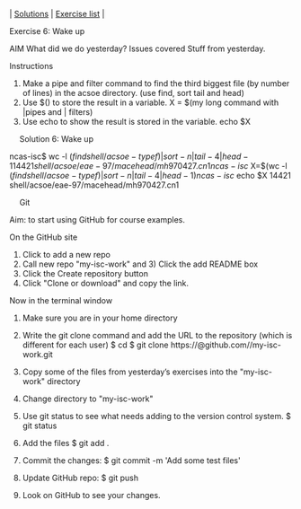 | [Solutions](shell_exercise6_wakeup_git_sol.md) | [Exercise list](shell_exercise_index.md) |

Exercise 6: Wake up

AIM
What did we do yesterday?
Issues covered
Stuff from yesterday.

Instructions

1.	Make a pipe and filter command to find the third biggest file (by number of lines) in the acsoe directory. (use find, sort tail and head) 
2.	Use $() to store the result in a variable. 
X = $(my long command with |pipes and | filters)
3.	Use echo to show the result is stored in the variable.
echo $X


 
Solution 6: Wake up



ncas-isc$ wc -l $(find shell/acsoe -type f) |sort -n  |tail -4| head -1
14421 shell/acsoe/eae-97/macehead/mh970427.cn1
ncas-isc$ X=$(wc -l $(find shell/acsoe -type f) |sort -n  |tail -4| head -1)
ncas-isc$ echo $X
14421 shell/acsoe/eae-97/macehead/mh970427.cn1


 
Git

Aim: to start using GitHub for course examples.

On the GitHub site
1)  Click to add a new repo
2)  Call new repo "my-isc-work" and 3) Click the add README box
4)	Click the Create repository button
5)	Click "Clone or download" and copy the link.

Now in the terminal window
1)	Make sure you are in your home directory
2)	Write the git clone command and add the URL to the repository (which is different for each user)
$ cd 
$ git clone https://<username>@github.com/<username>/my-isc-work.git

3)	Copy some of the files from yesterday’s exercises into the "my-isc-work" directory
4)	Change directory to "my-isc-work"
5)	Use git status to see what needs adding to the version control system.
$ git status
6)	Add the files
$ git add .
7)	Commit the changes: 
$ git commit -m 'Add some test files'
8)	Update GitHub repo: 
$ git push 
9)	Look on GitHub to see your changes.

 